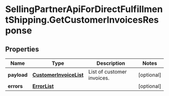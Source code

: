 # SellingPartnerApiForDirectFulfillmentShipping.GetCustomerInvoicesResponse

## Properties
Name | Type | Description | Notes
------------ | ------------- | ------------- | -------------
**payload** | [**CustomerInvoiceList**](CustomerInvoiceList.md) | List of customer invoices. | [optional] 
**errors** | [**ErrorList**](ErrorList.md) |  | [optional] 



